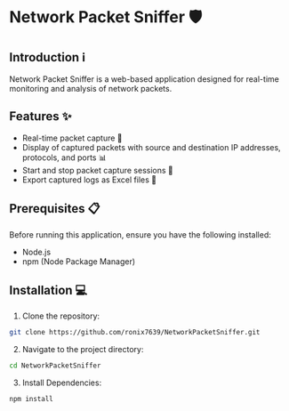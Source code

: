 # Network Packet Sniffer 🛡️

## Introduction ℹ️

Network Packet Sniffer is a web-based application designed for real-time monitoring and analysis of network packets.

## Features ✨

- Real-time packet capture 📡
- Display of captured packets with source and destination IP addresses, protocols, and ports 📊
- Start and stop packet capture sessions 🚀
- Export captured logs as Excel files 📂

## Prerequisites 📋

Before running this application, ensure you have the following installed:

- Node.js
- npm (Node Package Manager)

## Installation 💻

1. Clone the repository:

```bash
git clone https://github.com/ronix7639/NetworkPacketSniffer.git
```

2. Navigate to the project directory:

```bash
cd NetworkPacketSniffer
```

3. Install Dependencies:

```bash
npm install
```


